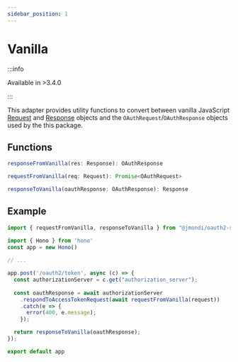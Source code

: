 ```yaml
---
sidebar_position: 1
---
```


# Vanilla

:::info

Available in >3.4.0

:::

This adapter provides utility functions to convert between vanilla JavaScript [Request](https://developer.mozilla.org/en-US/docs/Web/API/Request) and [Response](https://developer.mozilla.org/en-US/docs/Web/API/Response) objects and the `OAuthRequest`/`OAuthResponse` objects used by the this package.

## Functions

```ts
responseFromVanilla(res: Response): OAuthResponse
```

```ts
requestFromVanilla(req: Request): Promise<OAuthRequest>
```

```ts
responseToVanilla(oauthResponse: OAuthResponse): Response
```

## Example

```ts
import { requestFromVanilla, responseToVanilla } from "@jmondi/oauth2-server/vanilla";

import { Hono } from 'hono'
const app = new Hono()
  
// ...

app.post('/oauth2/token', async (c) => {
  const authorizationServer = c.get("authorization_server");
  
  const oauthResponse = await authorizationServer
    .respondToAccessTokenRequest(await requestFromVanilla(request))
    .catch(e => {
      error(400, e.message);
    });

  return responseToVanilla(oauthResponse);
});

export default app
```

